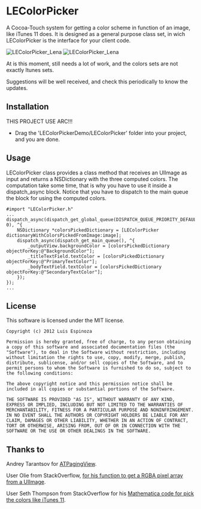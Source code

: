 LEColorPicker
=============

A Cocoa-Touch system for getting a color scheme in function of an image, like iTunes 11 does. It is designed as a general purpose class set, in wich  LEColorPicker is the interface for your client code.

![LEColorPicker_Lena](https://raw.github.com/luisespinoza/LEColorPicker/master/Screenshot_Lena.png)
![LEColorPicker_Lena](https://raw.github.com/luisespinoza/LEColorPicker/master/Screenshot_Mona.png)

At is this moment, still needs a lot of work, and the colors sets are not exactly Itunes sets. 

Suggestions will be well received, and check this periodically to know the updates.

## Installation
THIS PROJECT USE ARC!!!

* Drag the 'LEColorPickerDemo/LEColorPicker' folder into your project, and you are done.

## Usage
LEColorPicker class provides a class method that receives an UIImage as input and returns a NSDictionary with the three computed colors. The computation take some time, that is why you have to use it inside a dispatch_async block. Notice that you have to dispatch to the main queue the block for using the computed colors.



	#import "LEColorPicker.h"
	...
	dispatch_async(dispatch_get_global_queue(DISPATCH_QUEUE_PRIORITY_DEFAULT, 0), ^{
        NSDictionary *colorsPickedDictionary = [LEColorPicker dictionaryWithColorsPickedFromImage:image];
        dispatch_async(dispatch_get_main_queue(), ^{
            _outputView.backgroundColor = [colorsPickedDictionary objectForKey:@"BackgroundColor"];
            _titleTextField.textColor = [colorsPickedDictionary objectForKey:@"PrimaryTextColor"];
            _bodyTextField.textColor = [colorsPickedDictionary objectForKey:@"SecondaryTextColor"];
        });
    });
	...
	


## License

This software is licensed under the MIT license.

	Copyright (c) 2012 Luis Espinoza

	Permission is hereby granted, free of charge, to any person obtaining a copy of this software and associated documentation files (the "Software"), to deal in the Software without restriction, including without limitation the rights to use, copy, modify, merge, publish, distribute, sublicense, and/or sell copies of the Software, and to permit persons to whom the Software is furnished to do so, subject to the following conditions:

	The above copyright notice and this permission notice shall be included in all copies or substantial portions of the Software.

	THE SOFTWARE IS PROVIDED "AS IS", WITHOUT WARRANTY OF ANY KIND, EXPRESS OR IMPLIED, INCLUDING BUT NOT LIMITED TO THE WARRANTIES OF MERCHANTABILITY, FITNESS FOR A PARTICULAR PURPOSE AND NONINFRINGEMENT. IN NO EVENT SHALL THE AUTHORS OR COPYRIGHT HOLDERS BE LIABLE FOR ANY CLAIM, DAMAGES OR OTHER LIABILITY, WHETHER IN AN ACTION OF CONTRACT, TORT OR OTHERWISE, ARISING FROM, OUT OF OR IN CONNECTION WITH THE SOFTWARE OR THE USE OR OTHER DEALINGS IN THE SOFTWARE.

## Thanks to
Andrey Tarantsov for [ATPagingView](https://github.com/andreyvit/SoloComponents-iOS).

User Olie from StackOverflow, [for his function to get a RGBA pixel array from a UIImage](http://goo.gl/PEUhq).

User Seth Thompson from StackOverflow for his [Mathematica code for pick the colors like iTunes 11](http://goo.gl/sJ2DH).